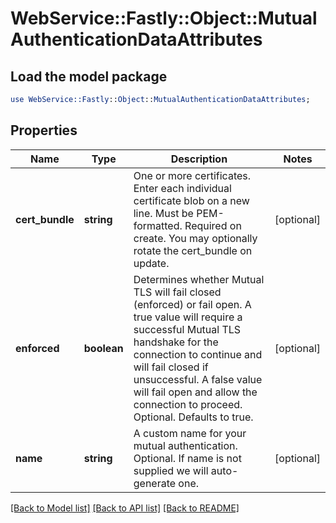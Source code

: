 # WebService::Fastly::Object::MutualAuthenticationDataAttributes

## Load the model package
```perl
use WebService::Fastly::Object::MutualAuthenticationDataAttributes;
```

## Properties
Name | Type | Description | Notes
------------ | ------------- | ------------- | -------------
**cert_bundle** | **string** | One or more certificates. Enter each individual certificate blob on a new line. Must be PEM-formatted. Required on create. You may optionally rotate the cert_bundle on update. | [optional] 
**enforced** | **boolean** | Determines whether Mutual TLS will fail closed (enforced) or fail open. A true value will require a successful Mutual TLS handshake for the connection to continue and will fail closed if unsuccessful. A false value will fail open and allow the connection to proceed. Optional. Defaults to true. | [optional] 
**name** | **string** | A custom name for your mutual authentication. Optional. If name is not supplied we will auto-generate one. | [optional] 

[[Back to Model list]](../README.md#documentation-for-models) [[Back to API list]](../README.md#documentation-for-api-endpoints) [[Back to README]](../README.md)


